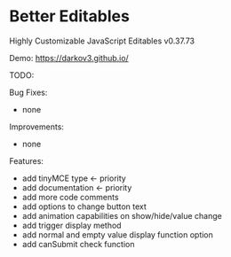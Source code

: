 # Better Editables
Highly Customizable JavaScript Editables v0.37.73

Demo:
https://darkov3.github.io/


TODO:

Bug Fixes:
- none

Improvements:
- none

Features:
- add tinyMCE type <- priority
- add documentation <- priority
- add more code comments
- add options to change button text
- add animation capabilities on show/hide/value change
- add trigger display method
- add normal and empty value display function option
- add canSubmit check function
